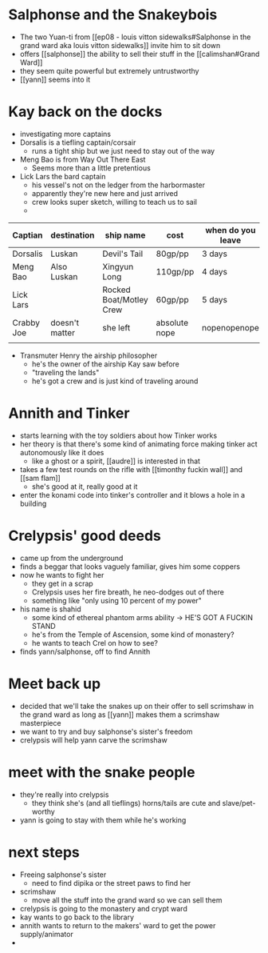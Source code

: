 # Salphonse and the Snakeybois
- The two Yuan-ti from [[ep08 - louis vitton sidewalks#Salphonse in the grand ward aka louis vitton sidewalks]] invite him to sit down
- offers [[salphonse]] the ability to sell their stuff in the [[calimshan#Grand Ward]]
- they seem quite powerful but extremely untrustworthy
- [[yann]] seems into it

# Kay back on the docks
- investigating more captains 
- Dorsalis is a tiefling captain/corsair
	- runs a tight ship but we just need to stay out of the way
- Meng Bao is from Way Out There East
	- Seems more than a little pretentious	
- Lick Lars	the bard captain
	- his vessel's not on the ledger from the harbormaster
	- apparently they're new here and just arrived
	- crew looks super sketch, willing to teach us to sail
	- 

| Captian    | destination    | ship name               | cost          | when do you leave |
| ---------- | -------------- | ----------------------- | ------------- | ----------------- |
| Dorsalis   | Luskan         | Devil's Tail            | 80gp/pp       | 3 days            |
| Meng Bao   | Also Luskan    | Xingyun Long            | 110gp/pp      | 4 days            |
| Lick Lars  |                | Rocked Boat/Motley Crew | 60gp/pp       | 5 days            |
| Crabby Joe | doesn't matter | she left                | absolute nope | nopenopenope      |
|            |                |                         |               |                   |

- Transmuter Henry the airship philosopher
	- he's the owner of the airship Kay saw before
	- "traveling the lands"
	- he's got a crew and is just kind of traveling around

# Annith and Tinker
- starts learning with the toy soldiers about how Tinker works
- her theory is that there's some kind of animating force making tinker act autonomously like it does
	- like a ghost or a spirit, [[audre]] is interested in that
- takes a few test rounds on the rifle with [[timonthy fuckin wall]] and [[sam flam]]
	- she's good at it, really good at it
- enter the konami code into tinker's controller and it blows a hole in a building

# Crelypsis' good deeds
- came up from the underground
- finds a beggar that looks vaguely familiar, gives him some coppers
- now he wants to fight her
	- they get in a scrap
	- Crelypsis uses her fire breath, he neo-dodges out of there
	- something like "only using 10 percent of my power"
- his name is shahid 
	- some kind of ethereal phantom arms ability -> HE'S GOT A FUCKIN STAND
	- he's from the Temple of Ascension, some kind of monastery?
	- he wants to teach Crel on how to see?
- finds yann/salphonse, off to find Annith

# Meet back up
- decided that we'll take the snakes up on their offer to sell scrimshaw in the grand ward as long as [[yann]] makes them a scrimshaw masterpiece
- we want to try and buy salphonse's sister's freedom
- crelypsis will help yann carve the scrimshaw

# meet with the snake people
- they're really into crelypsis
	- they think she's (and all tieflings) horns/tails are cute and slave/pet-worthy
- yann is going to stay with them while he's working

# next steps
- Freeing salphonse's sister
	- need to find dipika or the street paws to find her
- scrimshaw
	- move all the stuff into the grand ward so we can sell them
- crelypsis is going to the monastery and crypt ward
- kay wants to go back to the library
- annith wants to return to the makers' ward to get the power supply/animator 
- 